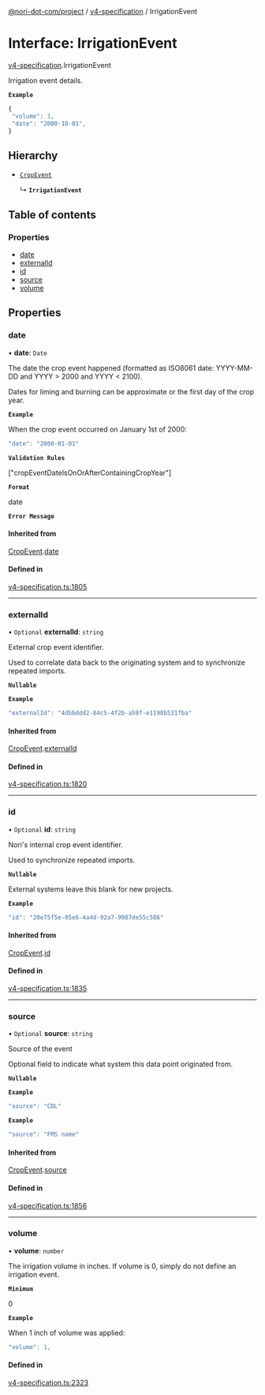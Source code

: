 [@nori-dot-com/project](../README.md) / [v4-specification](../modules/v4_specification.md) / IrrigationEvent

# Interface: IrrigationEvent

[v4-specification](../modules/v4_specification.md).IrrigationEvent

Irrigation event details.

**`Example`**

```js
{
 "volume": 1,
 "date": "2000-10-01",
}
```

## Hierarchy

- [`CropEvent`](v4_specification.CropEvent.md)

  ↳ **`IrrigationEvent`**

## Table of contents

### Properties

- [date](v4_specification.IrrigationEvent.md#date)
- [externalId](v4_specification.IrrigationEvent.md#externalid)
- [id](v4_specification.IrrigationEvent.md#id)
- [source](v4_specification.IrrigationEvent.md#source)
- [volume](v4_specification.IrrigationEvent.md#volume)

## Properties

### date

• **date**: `Date`

The date the crop event happened (formatted as ISO8061 date: YYYY-MM-DD and YYYY > 2000 and YYYY < 2100).

Dates for liming and burning can be approximate or the first day of the crop year.

**`Example`**

<caption>When the crop event occurred on January 1st of 2000:</caption>

```js
"date": "2000-01-01"
```

**`Validation Rules`**

["cropEventDateIsOnOrAfterContainingCropYear"]

**`Format`**

date

**`Error Message`**

#### Inherited from

[CropEvent](v4_specification.CropEvent.md).[date](v4_specification.CropEvent.md#date)

#### Defined in

[v4-specification.ts:1805](https://github.com/nori-dot-eco/nori-dot-com/blob/aa5eddd/packages/project/src/v4-specification.ts#L1805)

___

### externalId

• `Optional` **externalId**: `string`

External crop event identifier.

Used to correlate data back to the originating system and to synchronize repeated imports.

**`Nullable`**

**`Example`**

```js
"externalId": "4dbbddd2-84c5-4f2b-a58f-e1198b531fba"
```

#### Inherited from

[CropEvent](v4_specification.CropEvent.md).[externalId](v4_specification.CropEvent.md#externalid)

#### Defined in

[v4-specification.ts:1820](https://github.com/nori-dot-eco/nori-dot-com/blob/aa5eddd/packages/project/src/v4-specification.ts#L1820)

___

### id

• `Optional` **id**: `string`

Nori's internal crop event identifier.

Used to synchronize repeated imports.

**`Nullable`**

External systems leave this blank for new projects.

**`Example`**

```js
"id": "20e75f5e-05e6-4a4d-92a7-9987de55c586"
```

#### Inherited from

[CropEvent](v4_specification.CropEvent.md).[id](v4_specification.CropEvent.md#id)

#### Defined in

[v4-specification.ts:1835](https://github.com/nori-dot-eco/nori-dot-com/blob/aa5eddd/packages/project/src/v4-specification.ts#L1835)

___

### source

• `Optional` **source**: `string`

Source of the event

Optional field to indicate what system this data point originated from.

**`Nullable`**

**`Example`**

```js
"source": "CDL"
```

**`Example`**

```js
"source": "FMS name"
```

#### Inherited from

[CropEvent](v4_specification.CropEvent.md).[source](v4_specification.CropEvent.md#source)

#### Defined in

[v4-specification.ts:1856](https://github.com/nori-dot-eco/nori-dot-com/blob/aa5eddd/packages/project/src/v4-specification.ts#L1856)

___

### volume

• **volume**: `number`

The irrigation volume in inches. If volume is 0, simply do not define an irrigation event.

**`Minimum`**

0

**`Example`**

<caption>When 1 inch of volume was applied:</caption>

```js
"volume": 1,
```

#### Defined in

[v4-specification.ts:2323](https://github.com/nori-dot-eco/nori-dot-com/blob/aa5eddd/packages/project/src/v4-specification.ts#L2323)

